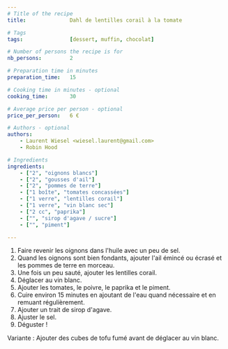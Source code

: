 ```yaml
---
# Title of the recipe
title:              Dahl de lentilles corail à la tomate

# Tags
tags:               [dessert, muffin, chocolat]

# Number of persons the recipe is for
nb_persons:         2

# Preparation time in minutes
preparation_time:   15

# Cooking time in minutes - optional
cooking_time:       30

# Average price per person - optional
price_per_person:   6 €

# Authors - optional
authors:
    - Laurent Wiesel <wiesel.laurent@gmail.com>
    - Robin Hood

# Ingredients
ingredients:
    - ["2", "oignons blancs"]
    - ["2", "gousses d'ail"]
    - ["2", "pommes de terre"]
    - ["1 boîte", "tomates concassées"]
    - ["1 verre", "lentilles corail"]
    - ["1 verre", "vin blanc sec"]
    - ["2 cc", "paprika"]
    - ["", "sirop d'agave / sucre"]
    - ["", "piment"]

---
```


1. Faire revenir les oignons dans l'huile avec un peu de sel.
2. Quand les oignons sont bien fondants, ajouter l'ail émincé ou écrasé et les pommes de terre en morceau.
3. Une fois un peu sauté, ajouter les lentilles corail.
4. Déglacer au vin blanc.
5. Ajouter les tomates, le poivre, le paprika et le piment.
6. Cuire environ 15 minutes en ajoutant de l'eau quand nécessaire et en remuant régulièrement.
7. Ajouter un trait de sirop d'agave.
8. Ajuster le sel.
9. Déguster !

Variante : Ajouter des cubes de tofu fumé avant de déglacer au vin blanc.
